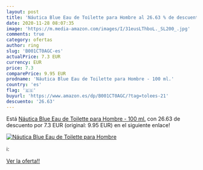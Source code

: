 ```yaml
---
layout: post
title: 'Náutica Blue Eau de Toilette para Hombre al 26.63 % de descuento'
date: 2020-11-28 08:07:35
image: 'https://m.media-amazon.com/images/I/31eusLThboL._SL200_.jpg'
comments: true
category: ofertas
author: ring
slug: 'B001CT0AGC-es'
actualPrice: 7.3 EUR
currency: EUR
price: 7.3
comparePrice: 9.95 EUR
prodname: 'Náutica Blue Eau de Toilette para Hombre - 100 ml.'
country: 'es'
flag: '🇪🇸'
buyurl: 'https://www.amazon.es/dp/B001CT0AGC/?tag=tolees-21'
descuento: '26.63'
---
```


Está [Náutica Blue Eau de Toilette para Hombre - 100 ml.](https://www.amazon.es/dp/B001CT0AGC/?tag=tolees-21) con 26.63 de descuento por 7.3 EUR (original: 9.95 EUR) en el siguiente enlace!

[![Náutica Blue Eau de Toilette para Hombre](https://m.media-amazon.com/images/I/31eusLThboL._SL200_.jpg)](https://www.amazon.es/dp/B001CT0AGC/?tag=tolees-21)

ℹ️:


[Ver la oferta!!](https://www.amazon.es/dp/B001CT0AGC/?tag=tolees-21)
